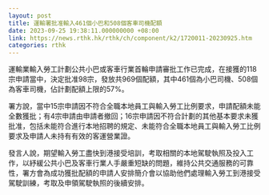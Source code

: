 ```yaml
---
layout: post
title: 運輸署批准輸入461個小巴和508個客車司機配額
date: 2023-09-25 19:38:11.000000000 +08:00
link: https://news.rthk.hk/rthk/ch/component/k2/1720011-20230925.htm
categories: rthk
---
```


運輸業輸入勞工計劃公共小巴或客車行業首輪申請審批工作已完成，在接獲的118宗申請當中，決定批准98宗，發放共969個配額，其中461個為小巴司機、508個為客車司機，佔計劃配額上限的57%。

署方說，當中15宗申請因不符合全職本地員工與輸入勞工比例要求，申請配額未能全數獲批；有4宗申請由申請者撤回；16宗申請因不符合計劃的其他基本要求未獲批准，包括未能符合進行本地招聘的規定、未能符合全職本地員工與輸入勞工比例要求及申請人未持有有效的客運營業證。

發言人說，期望輸入勞工盡快到港接受培訓，考取相關的本地駕駛執照及投入工作，以紓緩公共小巴及客車行業人手嚴重短缺的問題，維持公共交通服務的可靠性，署方會為成功獲批配額的申請人安排簡介會以協助他們處理輸入勞工到港接受駕駛訓練，考取及申領駕駛執照的後續安排。

